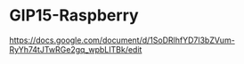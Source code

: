 # GIP15-Raspberry

https://docs.google.com/document/d/1SoDRlhfYD7l3bZVum-RyYh74tJTwRGe2gq_wpbLITBk/edit
